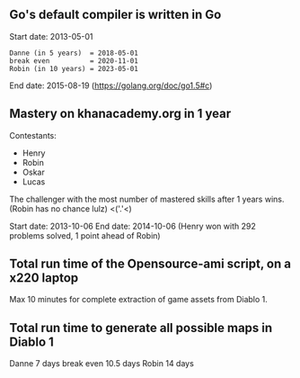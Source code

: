 ## Go's default compiler is written in Go

Start date: 2013-05-01

	Danne (in 5 years)  = 2018-05-01
	break even          = 2020-11-01
	Robin (in 10 years) = 2023-05-01

End date: 2015-08-19 (https://golang.org/doc/go1.5#c)

## Mastery on khanacademy.org in 1 year

Contestants:
* Henry
* Robin
* Oskar
* Lucas

The challenger with the most number of mastered skills after 1 years wins.
(Robin has no chance lulz) <('.'<)

Start date: 2013-10-06
End date: 2014-10-06 (Henry won with 292 problems solved, 1 point ahead of Robin)

## Total run time of the Opensource-ami script, on a x220 laptop

Max 10 minutes for complete extraction of game assets from Diablo 1.

## Total run time to generate all possible maps in Diablo 1
Danne 7 days
break even 10.5 days
Robin 14 days
